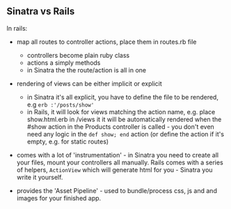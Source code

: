 ## Sinatra vs Rails

In rails:

  * map all routes to controller actions, place them in routes.rb  file
    - controllers become plain ruby class
    - actions a simply methods
    - in Sinatra the the route/action is all in one

  * rendering of views can be either implicit or explicit
    - in Sinatra it's all explicit, you have to define the file to be rendered, e.g `erb :'/posts/show'`
    - in Rails, it will look for views matching the action name, e.g. place show.html.erb in /views it it will be automatically rendered when the #show action in the Products controller is called - you don't even need any logic in the `def show; end` action (or define the action if it's empty, e.g. for static routes)

  * comes with a lot of 'instrumentation' - in Sinatra you need to create all your files, mount your controllers all manually. Rails comes with a series of helpers, `ActionView` which will generate html for you - Sinatra you write it yourself.  

  * provides the 'Asset Pipeline' - used to bundle/process css, js and and images for your finished app.
